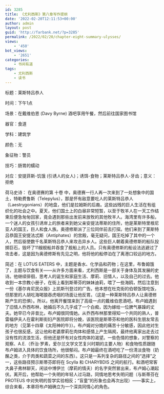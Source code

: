 ```yaml
---
id: 3285
title: 《尤利西斯》第八章写作提纲
date: '2022-02-20T12:11:53+00:00'
author: admin
layout: post
guid: 'http://farbank.net/?p=3285'
permalink: /2022/02/20/chapter-eight-summary-ulysses/
views:
    - '450'
bot_views:
    - '2651'
categories:
    - 书间有道
tags:
    - 尤利西斯
    - 读书
---
```


标题：莱斯特吕恭人

时间：下午1点

场景：在戴维伯恩 (Davy Byrne) 酒吧享用午餐，然后前往国家图书馆

器官：食道

学科：建筑学

颜色：无

象征物：警员

技巧：肠胃的蠕动

对应：安提菲斯-饥饿 (引诱人的女人)；诱饵-食物；莱斯特吕恭人-牙齿；意义：拒绝

荷马史诗： 在奥德赛的第 十卷 中，奥德赛一行人再一次来到了一处想象中的国土，特勒费鲁斯（Telepylus），那是怀有敌意要吃人的莱斯特吕恭人（Laestrygonians）的地盘，他们是拉姆斯的后裔。这些凶残的巨人生活在有组织化的社会之中。夏天，他们国土上的白昼非常短暂，以至于牧羊人在一天工作结束后便急匆匆回家，竟会遇到那些出发前来放牧的其他牧羊人。海湾里有许多船，一个迷人的女孩引诱岸上的旅者来到她父亲安提法蒂斯的住所，他是莱斯特里根尼亚人的国王，巨人和食人族。奥德修斯派了三位同伴前去打探。他们来到了莱斯特吕恭国王安提法忒斯（Antiphates）的宫殿，毫无疑问，国王吃掉了其中的一个人，然后驱使数千名莱斯特吕恭人来攻击异乡人。这些巨人朝着奥德修斯的船队投掷巨石，毁坏了11艘舰船并吞食了舰船上的人员。只有奥德修斯的船设法逃避过了攻击者，这是因为奥德修斯有先见之明，他将他的船停泊在了离港口较远的地方。

简述：在 LOTUS EATERS 中，主题是香水、化学品和药物；在这里，布鲁姆饿了，主题与饮食有关——从许多方面来看，尤利西斯是一部关于身体及其发展的史诗。他继续徘徊，思考人的诞生和家庭生活、摩莉、旧情人，以及自己的过去。他收到一本宗教小册子，在街上看到斯蒂芬的妹妹迪莉，喂了一些海鸥，然后注意到一份《基尔肯尼民众报》上凯斯刊登过的广告。他本想在杜克街的伯顿饭馆吃饭，但那里的人胡吃海喝狼吞虎咽的场面让他反胃。（这是一种莱斯特吕恭人让奥德修斯产生的恐惧）。所以，他离开餐馆来到了高级一点的戴维伯恩酒吧。布卢姆遇到了旧情人乔西布林，她婚后不久几乎成了一个白痴，因为嫁给一位脾气暴躁的丈夫。她早已今非昔比，布卢姆很同情她。从乔西布林那里得知一个共同的熟人，普雷福伊夫人在霍利斯街妇产医院即将分娩，该医院是斯蒂芬和他的医科生朋友常去的地方（见第十四章《太阳神的牛》）。布卢姆对分娩的痛苦十分敏感，因此他对生孩子也很反感，这让他和老婆摩莉在肉体和感情上产生隔阂，最终他离家出走去过没有性的流浪生活，但他还是怀有对女性肉体的渴望。一些色情的想象，对警察的观察、A.E.（乔治·罗素，爱尔兰文学文艺复兴时期的主要人物）和食物性质跟随布卢姆进入具体的饮食场所，他很郁闷。布卢姆最终在酒吧吃了一份清淡食物（奶酪之类，介于肉类和蔬菜之间的东西）。这只是一系列复杂的路径之间的“选择”之一，这些路径预示斯蒂芬即将在 Scylla 和 CHARYBDIS 之间的航行。和酒吧常客大鼻子弗林聊天，闲谈中博伊兰（摩莉的情夫）的名字突然冒出来，布卢姆心潮起伏。离开后，他帮助一个失明的年轻人过马路，同情地思考失明问题（与斯蒂芬在 PROTEUS 中对失明的哲学实验相反；“盲童”的形象也会再次出现）——事实上，综合来看，本章将布卢姆确立为一个深具同情心的角色。

